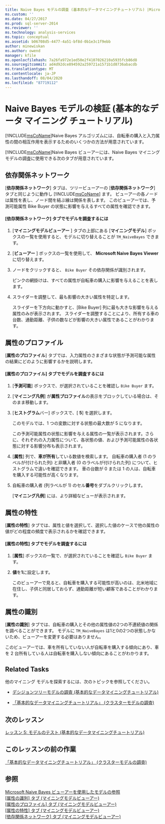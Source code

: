 ```yaml
---
title: Naive Bayes モデルの調査 (基本的なデータマイニングチュートリアル) |Microsoft Docs
ms.custom: ''
ms.date: 04/27/2017
ms.prod: sql-server-2014
ms.reviewer: ''
ms.technology: analysis-services
ms.topic: conceptual
ms.assetid: b06708d5-4477-4a51-bf8d-0b1e3c1f9ebb
author: minewiskan
ms.author: owend
manager: kfile
ms.openlocfilehash: 7a26fa972e1ed50e2f4107026210a5935fcb86d8
ms.sourcegitcommit: ad4d92dce894592a259721a1571b1d8736abacdb
ms.translationtype: MT
ms.contentlocale: ja-JP
ms.lasthandoff: 08/04/2020
ms.locfileid: "87719112"
---
```

# <a name="exploring-the-naive-bayes-model-basic-data-mining-tutorial"></a>Naive Bayes モデルの検証 (基本的なデータ マイニング チュートリアル)
  [!INCLUDE[msCoName](../includes/msconame-md.md)]Naive Bayes アルゴリズムには、自転車の購入と入力属性の間の相互作用を表示するためのいくつかの方法が用意されています。  
  
 [!INCLUDE[msCoName](../includes/msconame-md.md)]Naive Bayes ビューアーには、Naive Bayes マイニングモデルの調査に使用できる次のタブが用意されています。  
  
 
  
##  <a name="dependency-network"></a><a name="DependencyNetwork"></a>依存関係ネットワーク  
 [**依存関係ネットワーク**] タブは、ツリービューアーの [**依存関係ネットワーク**] タブと同じように動作し [!INCLUDE[msCoName](../includes/msconame-md.md)] ます。 ビューアーの各ノードは属性を表し、ノード間を結ぶ線は関係を表します。 このビューアーでは、予測可能属性 Bike Buyer の状態に影響を与えるすべての属性を確認できます。  
  
#### <a name="to-explore-the-model-in-the-dependency-network-tab"></a>[依存関係ネットワーク] タブでモデルを調査するには  
  
1.  [**マイニングモデルビューアー** ] タブの上部にある [**マイニングモデル**] ボックスの一覧を使用すると、モデルに切り替えることが `TM_NaiveBayes` できます。  
  
2.  [**ビューアー** ] ボックスの一覧を使用して、 **Microsoft Naive Bayes Viewer**に切り替えます。  
  
3.  ノードをクリックすると、 `Bike Buyer` その依存関係が識別されます。  
  
     ピンクの網掛けは、すべての属性が自転車の購入に影響を与えることを表します。  
  
4.  スライダーを調整して、最も影響の大きい属性を特定します。  
  
     スライダーを下方向に動かすと、[Bike Buyer] 列に最も大きな影響を与える属性のみが表示されます。 スライダーを調整することにより、所有する車の台数、通勤距離、子供の数などが影響の大きい属性であることがわかります。  
 
  
##  <a name="attribute-profiles"></a><a name="AttributeProfiles"></a> 属性のプロファイル  
 [**属性のプロファイル**] タブでは、入力属性のさまざまな状態が予測可能な属性の結果にどのように影響するかを説明します。  
  
#### <a name="to-explore-the-model-in-the-attribute-profiles-tab"></a>[属性のプロファイル] タブでモデルを調査するには  
  
1.  [**予測可能**] ボックスで、が選択されていることを確認し `Bike Buyer` ます。  
  
2.  [**マイニング凡例**] が**属性プロファイル**の表示をブロックしている場合は、そのまま移動します。  
  
3.  [**ヒストグラム**バー] ボックスで、[ **5**] を選択します。  
  
     このモデルでは、1 つの変数に対する状態の最大数が 5 になります。  
  
     この予測可能属性の状態に影響を与える属性の一覧が表示されます。さらに、それぞれの入力属性について、各状態の値、および予測可能属性の各状態に対する影響分布も表示されます。  
  
4.  [**属性**] 列で、**車が所有**している数値を検索します。  自転車の購入者 (1 のラベルが付けられた列) と非購入者 (0 のラベルが付けられた列) について、ヒストグラムで違いを確認できます。 車の台数が 0 または 1 の人は、自転車を購入する可能性が高くなります。  
  
5.  自転車の購入者 (列ラベルが 1) のセル**番号**をダブルクリックします。  
  
     [**マイニング凡例**] には、より詳細なビューが表示されます。  
  
  
##  <a name="attribute-characteristics"></a><a name="AttributeCharacteristics"></a>属性の特性  
 [**属性の特性**] タブでは、属性と値を選択して、選択した値のケースで他の属性の値がどの程度の頻度で表示されるかを確認できます。  
  
#### <a name="to-explore-the-model-in-the-attribute-characteristics-tab"></a>[属性の特性] タブでモデルを調査するには  
  
1.  [**属性**] ボックスの一覧で、が選択されていることを確認し `Bike Buyer` ます。  
  
2.  **値**を**1**に設定します。  
  
     このビューアーで見ると、自転車を購入する可能性が高いのは、北米地域に在住し、子供と同居しておらず、通勤距離が短い顧客であることがわかります。  
  
  
##  <a name="attribute-discrimination"></a><a name="AttributeDiscrimination"></a>属性の識別  
 [**属性の識別**] タブでは、自転車の購入とその他の属性値の2つの不連続値の関係を調べることができます。 モデルに `TM_NaiveBayes` は1と0の2つの状態しかないため、ビューアーを変更する必要はありません。  
  
 このビューアーでは、車を所有していない人が自転車を購入する傾向にあり、車を 2 台所有している人は自転車を購入しない傾向にあることがわかります。  
  
## <a name="related-tasks"></a>Related Tasks  
 他のマイニング モデルを探索するには、次のトピックを参照してください。  
  
-   [デシジョンツリーモデルの調査 &#40;基本的なデータマイニングチュートリアル&#41;](../../2014/tutorials/exploring-the-decision-tree-model-basic-data-mining-tutorial.md)  
  
-   [「基本的なデータマイニングチュートリアル」 &#40;クラスターモデルの調査&#41;](../../2014/tutorials/exploring-the-clustering-model-basic-data-mining-tutorial.md)  
  
## <a name="next-lesson"></a>次のレッスン  
 [レッスン 5: モデルのテスト &#40;基本的なデータマイニングチュートリアル&#41;](../../2014/tutorials/lesson-5-testing-models-basic-data-mining-tutorial.md)  
  
## <a name="previous-task-in-lesson"></a>このレッスンの前の作業  
 [「基本的なデータマイニングチュートリアル」 &#40;クラスターモデルの調査&#41;](../../2014/tutorials/exploring-the-clustering-model-basic-data-mining-tutorial.md)  
  
## <a name="see-also"></a>参照  
 [Microsoft Naive Bayes ビューアーを使用したモデルの参照](../../2014/analysis-services/data-mining/browse-a-model-using-the-microsoft-naive-bayes-viewer.md)   
 [[属性の識別] タブ &#40;マイニングモデルビューアー&#41;](../../2014/analysis-services/attribute-discrimination-tab-mining-model-viewer.md)   
 [[属性のプロファイル] タブ &#40;マイニングモデルビューアー&#41;](../../2014/analysis-services/attribute-profiles-tab-mining-model-viewer.md)   
 [[属性の特性] タブ &#40;マイニングモデルビューアー&#41;](../../2014/analysis-services/attribute-characteristics-tab-mining-model-viewer.md)   
 [[依存関係ネットワーク] タブ &#40;マイニングモデルビューアー&#41;](../../2014/analysis-services/dependency-network-tab-mining-model-viewer.md)  
  
  
